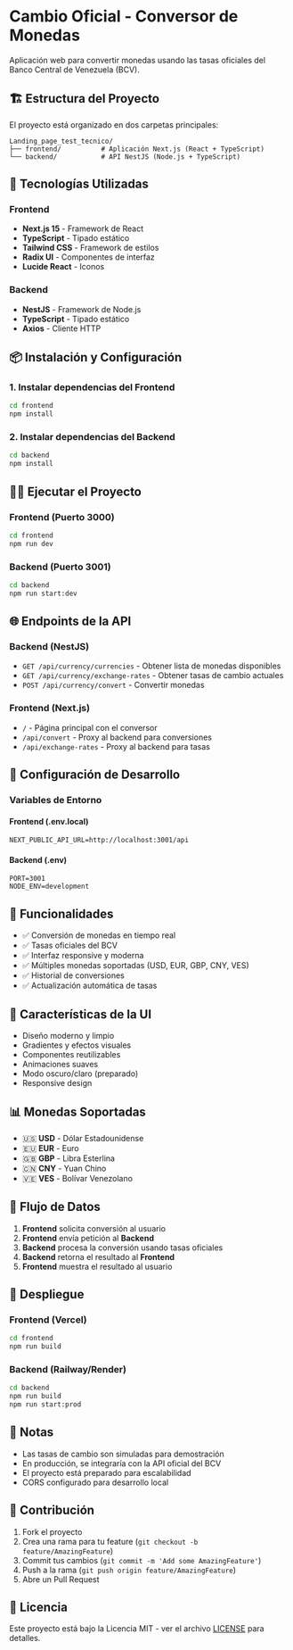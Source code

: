 # Cambio Oficial - Conversor de Monedas

Aplicación web para convertir monedas usando las tasas oficiales del Banco Central de Venezuela (BCV).

## 🏗️ Estructura del Proyecto

El proyecto está organizado en dos carpetas principales:

```
Landing_page_test_tecnico/
├── frontend/          # Aplicación Next.js (React + TypeScript)
└── backend/           # API NestJS (Node.js + TypeScript)
```

## 🚀 Tecnologías Utilizadas

### Frontend
- **Next.js 15** - Framework de React
- **TypeScript** - Tipado estático
- **Tailwind CSS** - Framework de estilos
- **Radix UI** - Componentes de interfaz
- **Lucide React** - Iconos

### Backend
- **NestJS** - Framework de Node.js
- **TypeScript** - Tipado estático
- **Axios** - Cliente HTTP

## 📦 Instalación y Configuración

### 1. Instalar dependencias del Frontend

```bash
cd frontend
npm install
```

### 2. Instalar dependencias del Backend

```bash
cd backend
npm install
```

## 🏃‍♂️ Ejecutar el Proyecto

### Frontend (Puerto 3000)

```bash
cd frontend
npm run dev
```

### Backend (Puerto 3001)

```bash
cd backend
npm run start:dev
```

## 🌐 Endpoints de la API

### Backend (NestJS)

- `GET /api/currency/currencies` - Obtener lista de monedas disponibles
- `GET /api/currency/exchange-rates` - Obtener tasas de cambio actuales
- `POST /api/currency/convert` - Convertir monedas

### Frontend (Next.js)

- `/` - Página principal con el conversor
- `/api/convert` - Proxy al backend para conversiones
- `/api/exchange-rates` - Proxy al backend para tasas

## 🔧 Configuración de Desarrollo

### Variables de Entorno

#### Frontend (.env.local)
```env
NEXT_PUBLIC_API_URL=http://localhost:3001/api
```

#### Backend (.env)
```env
PORT=3001
NODE_ENV=development
```

## 📱 Funcionalidades

- ✅ Conversión de monedas en tiempo real
- ✅ Tasas oficiales del BCV
- ✅ Interfaz responsive y moderna
- ✅ Múltiples monedas soportadas (USD, EUR, GBP, CNY, VES)
- ✅ Historial de conversiones
- ✅ Actualización automática de tasas

## 🎨 Características de la UI

- Diseño moderno y limpio
- Gradientes y efectos visuales
- Componentes reutilizables
- Animaciones suaves
- Modo oscuro/claro (preparado)
- Responsive design

## 📊 Monedas Soportadas

- 🇺🇸 **USD** - Dólar Estadounidense
- 🇪🇺 **EUR** - Euro
- 🇬🇧 **GBP** - Libra Esterlina
- 🇨🇳 **CNY** - Yuan Chino
- 🇻🇪 **VES** - Bolívar Venezolano

## 🔄 Flujo de Datos

1. **Frontend** solicita conversión al usuario
2. **Frontend** envía petición al **Backend**
3. **Backend** procesa la conversión usando tasas oficiales
4. **Backend** retorna el resultado al **Frontend**
5. **Frontend** muestra el resultado al usuario

## 🚀 Despliegue

### Frontend (Vercel)
```bash
cd frontend
npm run build
```

### Backend (Railway/Render)
```bash
cd backend
npm run build
npm run start:prod
```

## 📝 Notas

- Las tasas de cambio son simuladas para demostración
- En producción, se integraría con la API oficial del BCV
- El proyecto está preparado para escalabilidad
- CORS configurado para desarrollo local

## 🤝 Contribución

1. Fork el proyecto
2. Crea una rama para tu feature (`git checkout -b feature/AmazingFeature`)
3. Commit tus cambios (`git commit -m 'Add some AmazingFeature'`)
4. Push a la rama (`git push origin feature/AmazingFeature`)
5. Abre un Pull Request

## 📄 Licencia

Este proyecto está bajo la Licencia MIT - ver el archivo [LICENSE](LICENSE) para detalles.
